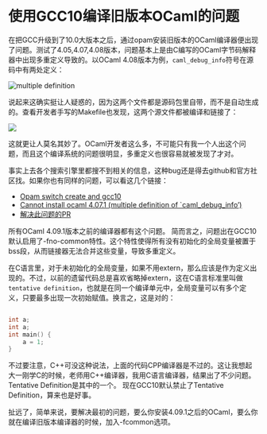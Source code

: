 # 使用GCC10编译旧版本OCaml的问题

在把GCC升级到了10.0大版本之后，通过opam安装旧版本的OCaml编译器便出现了问题。测试了4.05,4.07,4.08版本，问题基本上是由C编写的OCaml字节码解释器中出现多重定义导致的。以OCaml 4.08版本为例，`caml_debug_info`符号在源码中有两处定义：

![multiple definition](https://cdn.jsdelivr.net/gh/linusboyle/imgupload/upload/2020-07-09-13-19-01-7517.png)

说起来这确实挺让人疑惑的，因为这两个文件都是源码包里自带，而不是自动生成的。查看开发者手写的Makefile也发现，这两个源文件都被编译和链接了：

![](https://cdn.jsdelivr.net/gh/linusboyle/imgupload/upload/2020-07-09-13-20-26-8620.png)

这就更让人莫名其妙了。OCaml开发者这么多，不可能只有我一个人出这个问题，而且这个编译系统的问题很明显，多重定义也很容易就被发现了才对。

事实上去各个搜索引擎里都搜不到相关的信息，这种bug还是得去github和官方社区找。如果你也有同样的问题，可以看这几个链接：

- [Opam switch create and gcc10](https://discuss.ocaml.org/t/opam-switch-create-and-gcc10/5864)
- [Cannot install ocaml 4.07.1 (multiple definition of `caml_debug_info’)](https://discuss.ocaml.org/t/cannot-install-ocaml-4-07-1-multiple-definition-of-caml-debug-info/5996)
- [解决此问题的PR](https://github.com/ocaml/ocaml/pull/9180)

所有OCaml 4.09.1版本之前的编译器都有这个问题。 简而言之，问题出在GCC10默认启用了-fno-common特性。这个特性使得所有没有初始化的全局变量被置于bss段，从而链接器无法合并这些变量，导致多重定义。

在C语言里，对于未初始化的全局变量，如果不用extern，那么应该是作为定义出现的。不过，以前的遗留代码总是喜欢省略掉extern，这在C语言标准里叫做`tentative definition`，也就是在同一个编译单元中，全局变量可以有多个定义，只要最多出现一次初始赋值。换言之，这是对的：

```c

int a;
int a;
int main() {
    a = 1;
}
```

不过要注意，C++可没这种说法，上面的代码CPP编译器是不过的。这让我想起大一刚学C的时候，老师用C++编译器，我用C语言编译器，结果出了不少问题。Tentative Definition是其中的一个。 现在GCC10默认禁止了Tentative Definition，算来也是好事。

扯远了，简单来说，要解决最初的问题，要么你安装4.09.1之后的OCaml，要么你就在编译旧版本编译器的时候，加入-fcommon选项。
